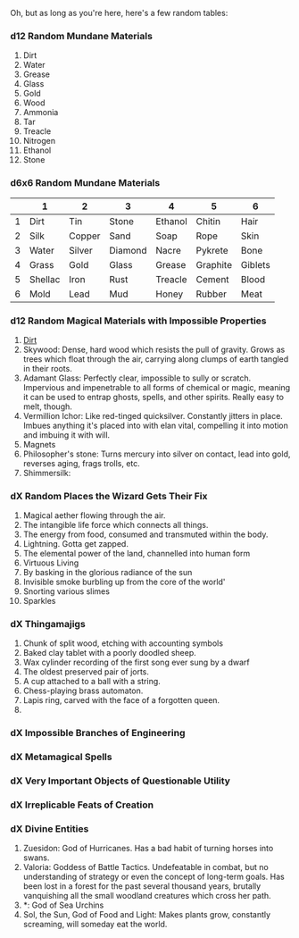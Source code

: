 
Oh, but as long as you're here, here's a few random tables:











### d12 Random Mundane Materials
1. Dirt
2. Water
3. Grease
4. Glass
5. Gold
6. Wood
7. Ammonia
8. Tar
9. Treacle
10. Nitrogen
11. Ethanol
12. Stone

### d6x6 Random Mundane Materials

|   | 1       | 2      | 3       | 4       | 5        | 6       |
|---|---------|--------|---------|---------|----------|---------|
| 1 | Dirt    | Tin    | Stone   | Ethanol | Chitin   | Hair    |
| 2 | Silk    | Copper | Sand    | Soap    | Rope     | Skin    |
| 3 | Water   | Silver | Diamond | Nacre   | Pykrete  | Bone    |
| 4 | Grass   | Gold   | Glass   | Grease  | Graphite | Giblets |
| 5 | Shellac | Iron   | Rust    | Treacle | Cement   | Blood   |
| 6 | Mold    | Lead   | Mud     | Honey   | Rubber   | Meat    |

<!--Cake-->


### d12 Random Magical Materials with Impossible Properties
1. [Dirt](https://paperelemental.blogspot.com/2019/01/the-dirt-merchant.html)
2. Skywood: Dense, hard wood which resists the pull of gravity. Grows as trees which float through the air, carrying along clumps of earth tangled in their roots.
3. Adamant Glass: Perfectly clear, impossible to sully or scratch. Impervious and impenetrable to all forms of chemical or magic, meaning it can be used to entrap ghosts, spells, and other spirits. Really easy to melt, though.
4. Vermillion Ichor: Like red-tinged quicksilver. Constantly jitters in place. Imbues anything it's placed into with elan vital, compelling it into motion and imbuing it with will.
5. Magnets
6. Philosopher's stone: Turns mercury into silver on contact, lead into gold, reverses aging, frags trolls, etc.
7. Shimmersilk: 



### dX Random Places the Wizard Gets Their Fix
1. Magical aether flowing through the air.
2. The intangible life force which connects all things.
3. The energy from food, consumed and transmuted within the body.
4. Lightning. Gotta get zapped.
5. The elemental power of the land, channelled into human form
6. Virtuous Living
7. By basking in the glorious radiance of the sun
8. Invisible smoke burbling up from the core of the world'
9. Snorting various slimes
11. Sparkles



### dX Thingamajigs
1. Chunk of split wood, etching with accounting symbols
2. Baked clay tablet with a poorly doodled sheep.
3. Wax cylinder recording of the first song ever sung by a dwarf
4. The oldest preserved pair of jorts.
5. A cup attached to a ball with a string.
6. Chess-playing brass automaton.
7. Lapis ring, carved with the face of a forgotten queen.
8. 


### dX Impossible Branches of Engineering


### dX Metamagical Spells



### dX Very Important Objects of Questionable Utility


### dX Irreplicable Feats of Creation



### dX Divine Entities
1. Zuesidon: God of Hurricanes. Has a bad habit of turning horses into swans. 
2. Valoria: Goddess of Battle Tactics. Undefeatable in combat, but no understanding of strategy or even the concept of long-term goals. Has been lost in a forest for the past several thousand years, brutally vanquishing all the small woodland creatures which cross her path.
3. \*: God of Sea Urchins
4. Sol, the Sun, God of Food and Light: Makes plants grow, constantly screaming, will someday eat the world.











